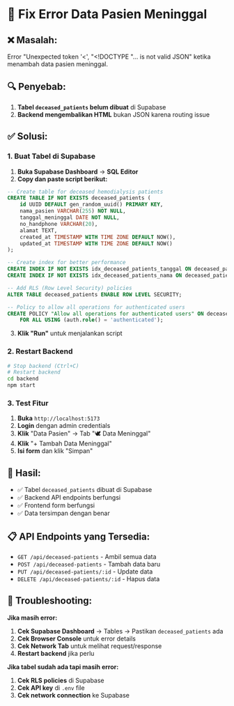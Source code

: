 # 🔧 Fix Error Data Pasien Meninggal

## ❌ **Masalah:**
Error "Unexpected token '<', "<!DOCTYPE "... is not valid JSON" ketika menambah data pasien meninggal.

## 🔍 **Penyebab:**
1. **Tabel `deceased_patients` belum dibuat** di Supabase
2. **Backend mengembalikan HTML** bukan JSON karena routing issue

## ✅ **Solusi:**

### **1. Buat Tabel di Supabase**

1. **Buka Supabase Dashboard** → **SQL Editor**
2. **Copy dan paste script berikut:**

```sql
-- Create table for deceased hemodialysis patients
CREATE TABLE IF NOT EXISTS deceased_patients (
    id UUID DEFAULT gen_random_uuid() PRIMARY KEY,
    nama_pasien VARCHAR(255) NOT NULL,
    tanggal_meninggal DATE NOT NULL,
    no_handphone VARCHAR(20),
    alamat TEXT,
    created_at TIMESTAMP WITH TIME ZONE DEFAULT NOW(),
    updated_at TIMESTAMP WITH TIME ZONE DEFAULT NOW()
);

-- Create index for better performance
CREATE INDEX IF NOT EXISTS idx_deceased_patients_tanggal ON deceased_patients(tanggal_meninggal);
CREATE INDEX IF NOT EXISTS idx_deceased_patients_nama ON deceased_patients(nama_pasien);

-- Add RLS (Row Level Security) policies
ALTER TABLE deceased_patients ENABLE ROW LEVEL SECURITY;

-- Policy to allow all operations for authenticated users
CREATE POLICY "Allow all operations for authenticated users" ON deceased_patients
    FOR ALL USING (auth.role() = 'authenticated');
```

3. **Klik "Run"** untuk menjalankan script

### **2. Restart Backend**

```bash
# Stop backend (Ctrl+C)
# Restart backend
cd backend
npm start
```

### **3. Test Fitur**

1. **Buka** `http://localhost:5173`
2. **Login** dengan admin credentials
3. **Klik** "Data Pasien" → Tab "🕊️ Data Meninggal"
4. **Klik** "+ Tambah Data Meninggal"
5. **Isi form** dan klik "Simpan"

## 🎯 **Hasil:**
- ✅ Tabel `deceased_patients` dibuat di Supabase
- ✅ Backend API endpoints berfungsi
- ✅ Frontend form berfungsi
- ✅ Data tersimpan dengan benar

## 📋 **API Endpoints yang Tersedia:**
- `GET /api/deceased-patients` - Ambil semua data
- `POST /api/deceased-patients` - Tambah data baru
- `PUT /api/deceased-patients/:id` - Update data
- `DELETE /api/deceased-patients/:id` - Hapus data

## 🔧 **Troubleshooting:**

**Jika masih error:**
1. **Cek Supabase Dashboard** → Tables → Pastikan `deceased_patients` ada
2. **Cek Browser Console** untuk error details
3. **Cek Network Tab** untuk melihat request/response
4. **Restart backend** jika perlu

**Jika tabel sudah ada tapi masih error:**
1. **Cek RLS policies** di Supabase
2. **Cek API key** di `.env` file
3. **Cek network connection** ke Supabase
